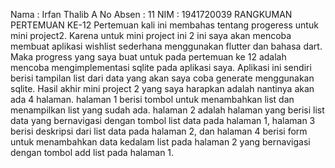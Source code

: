 Nama        : Irfan Thalib A
No Absen    : 11
NIM         : 1941720039
RANGKUMAN PERTEMUAN KE-12
Pertemuan kali ini membahas tentang progeress untuk mini project2.
Karena untuk mini project ini 2 ini saya akan mencoba membuat aplikasi wishlist sederhana menggunakan flutter dan bahasa dart. Maka progress yang saya buat untuk pada pertemuan ke 12 adalah mencoba mengimplementasi sqlite pada aplikasi saya. Aplikasi ini sendiri berisi tampilan list dari data yang akan saya coba generate menggunakan sqlite. Hasil akhir mini project 2 yang saya harapkan adalah nantinya akan ada 4 halaman. halaman 1 berisi tombol untuk menambahkan list dan menampilkan list yang sudah ada. halaman 2 adalah halaman yang berisi list data yang bernavigasi dengan tombol list data pada halaman 1, halaman 3 berisi deskripsi dari list data pada halaman 2, dan halaman 4 berisi form untuk menambahkan data kedalam list pada halaman 2 yang bernavigasi dengan tombol add list pada halaman 1.